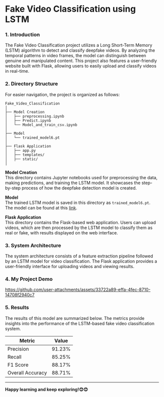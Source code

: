 # Fake Video Classification using LSTM

### 1. Introduction
The Fake Video Classification project utilizes a Long Short-Term Memory (LSTM) algorithm to detect and classify deepfake videos. By analyzing the temporal patterns in video frames, the model can distinguish between genuine and manipulated content. This project also features a user-friendly website built with Flask, allowing users to easily upload and classify videos in real-time.

### 2. Directory Structure
For easier navigation, the project is organized as follows:

```text
Fake_Video_Classification
│
├── Model Creation
│   ├── preprocessing.ipynb
│   ├── Predict.ipynb
│   └── Model_and_train_csv.ipynb
│
├── Model
│   └── trained_model6.pt
│
├── Flask Application
│   ├── app.py
│   ├── templates/
│   ├── static/
│
```


**Model Creation**  
This directory contains Jupyter notebooks used for preprocessing the data, making predictions, and training the LSTM model. It showcases the step-by-step process of how the deepfake detection model is created.


**Model**  
The trained LSTM model is saved in this directory as `trained_model6.pt`. The model can be found at this [link](https://drive.google.com/file/d/1ycyQwouJkzc7FRlCR_QbheJZvZgPI_7O/view?usp=sharing).


**Flask Application**  
This directory contains the Flask-based web application. Users can upload videos, which are then processed by the LSTM model to classify them as real or fake, with results displayed on the web interface.


### 3. System Architecture
The system architecture consists of a feature extraction pipeline followed by an LSTM model for video classification. The Flask application provides a user-friendly interface for uploading videos and viewing results.

### 4. My Project Demo

https://github.com/user-attachments/assets/33722a89-effa-4fec-8710-14708f2940c7

### 5. Results
The results of this model are summarized below. The metrics provide insights into the performance of the LSTM-based fake video classification system.

| Metric             | Value   |
|--------------------|---------|
| Precision          | 91.23%  |
| Recall             | 85.25%  |
| F1 Score           | 88.17%  |
| Overall Accuracy   | 88.71%  |

---

**Happy learning and keep exploring!😊😊**


